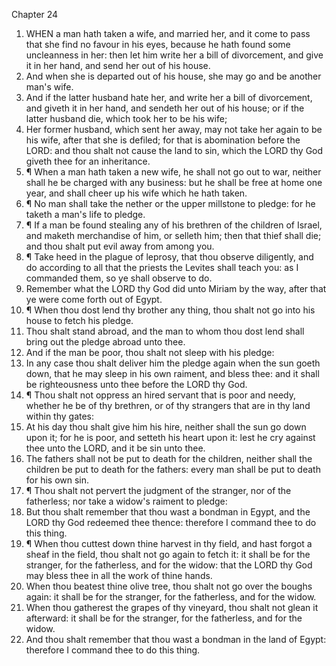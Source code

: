 

Chapter 24

1. WHEN a man hath taken a wife, and married her, and it come to pass that she find no favour in his eyes, because he hath found some uncleanness in her: then let him write her a bill of divorcement, and give it in her hand, and send her out of his house.
2. And when she is departed out of his house, she may go and be another man's wife.
3. And if the latter husband hate her, and write her a bill of divorcement, and giveth it in her hand, and sendeth her out of his house; or if the latter husband die, which took her to be his wife;
4. Her former husband, which sent her away, may not take her again to be his wife, after that she is defiled; for that is abomination before the LORD: and thou shalt not cause the land to sin, which the LORD thy God giveth thee for an inheritance.
5. ¶ When a man hath taken a new wife, he shall not go out to war, neither shall he be charged with any business: but he shall be free at home one year, and shall cheer up his wife which he hath taken.
6. ¶ No man shall take the nether or the upper millstone to pledge: for he taketh a man's life to pledge.
7. ¶ If a man be found stealing any of his brethren of the children of Israel, and maketh merchandise of him, or selleth him; then that thief shall die; and thou shalt put evil away from among you.
8. ¶ Take heed in the plague of leprosy, that thou observe diligently, and do according to all that the priests the Levites shall teach you: as I commanded them, so ye shall observe to do.
9. Remember what the LORD thy God did unto Miriam by the way, after that ye were come forth out of Egypt.
10. ¶ When thou dost lend thy brother any thing, thou shalt not go into his house to fetch his pledge.
11. Thou shalt stand abroad, and the man to whom thou dost lend shall bring out the pledge abroad unto thee.
12. And if the man be poor, thou shalt not sleep with his pledge:
13. In any case thou shalt deliver him the pledge again when the sun goeth down, that he may sleep in his own raiment, and bless thee: and it shall be righteousness unto thee before the LORD thy God.
14. ¶ Thou shalt not oppress an hired servant that is poor and needy, whether he be of thy brethren, or of thy strangers that are in thy land within thy gates:
15. At his day thou shalt give him his hire, neither shall the sun go down upon it; for he is poor, and setteth his heart upon it: lest he cry against thee unto the LORD, and it be sin unto thee.
16. The fathers shall not be put to death for the children, neither shall the children be put to death for the fathers: every man shall be put to death for his own sin.
17. ¶ Thou shalt not pervert the judgment of the stranger, nor of the fatherless; nor take a widow's raiment to pledge:
18. But thou shalt remember that thou wast a bondman in Egypt, and the LORD thy God redeemed thee thence: therefore I command thee to do this thing.
19. ¶ When thou cuttest down thine harvest in thy field, and hast forgot a sheaf in the field, thou shalt not go again to fetch it: it shall be for the stranger, for the fatherless, and for the widow: that the LORD thy God may bless thee in all the work of thine hands.
20. When thou beatest thine olive tree, thou shalt not go over the boughs again: it shall be for the stranger, for the fatherless, and for the widow.
21. When thou gatherest the grapes of thy vineyard, thou shalt not glean it afterward: it shall be for the stranger, for the fatherless, and for the widow.
22. And thou shalt remember that thou wast a bondman in the land of Egypt: therefore I command thee to do this thing.
